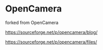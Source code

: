 # OpenCamera
forked from OpenCamera

https://sourceforge.net/p/opencamera/blog/

https://sourceforge.net/p/opencamera/files/

